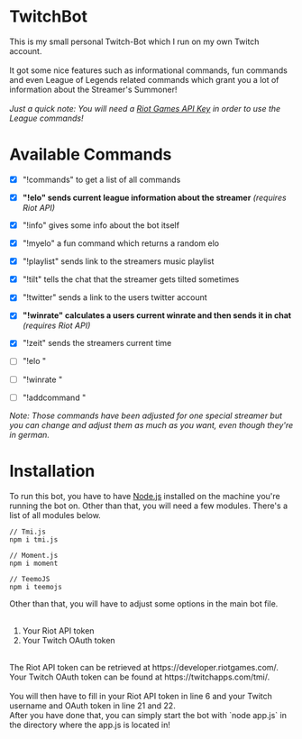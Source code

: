 # TwitchBot
This is my small personal Twitch-Bot which I run on my own Twitch account.</br>
</br>
It got some nice features such as informational commands, fun commands and even League of Legends related commands which grant you a lot of information about the Streamer's Summoner!</br>
</br>
*Just a quick note: You will need a [Riot Games API Key](https://developer.riotgames.com) in order to use the League commands!*

# Available Commands

- [X] "!commands" to get a list of all commands
- [X] **"!elo" sends current league information about the streamer** *(requires Riot API)*
- [X] "!info" gives some info about the bot itself
- [X] "!myelo" a fun command which returns a random elo
- [X] "!playlist" sends link to the streamers music playlist
- [X] "!tilt" tells the chat that the streamer gets tilted sometimes
- [X] "!twitter" sends a link to the users twitter account
- [X] **"!winrate" calculates a users current winrate and then sends it in chat** *(requires Riot API)*
- [X] "!zeit" sends the streamers current time

- [ ] "!elo <summoner>"
- [ ] "!winrate <summoner>"
- [ ] "!addcommand <trigger> <response>"

*Note: Those commands have been adjusted for one special streamer but you can change and adjust them as much as you want, even though they're in german.*

# Installation

To run this bot, you have to have [Node.js](https://nodejs.org/en/) installed on the machine you're running the bot on. Other than that, you will need a few modules. There's a list of all modules below.

```
// Tmi.js
npm i tmi.js

// Moment.js
npm i moment

// TeemoJS
npm i teemojs
```

Other than that, you will have to adjust some options in the main bot file. </br>
</br>
1. Your Riot API token
2. Your Twitch OAuth token
</br>
The Riot API token can be retrieved at https://developer.riotgames.com/.</br>
Your Twitch OAuth token can be found at https://twitchapps.com/tmi/.</br>
</br>
You will then have to fill in your Riot API token in line 6 and your Twitch username and OAuth token in line 21 and 22.
</br>
After you have done that, you can simply start the bot with `node app.js` in the directory where the app.js is located in!
